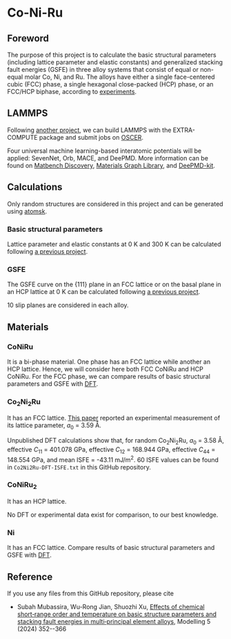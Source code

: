 # Co-Ni-Ru

## Foreword

The purpose of this project is to calculate the basic structural parameters (including lattice parameter and elastic constants) and generalized stacking fault energies (GSFE) in three alloy systems that consist of equal or non-equal molar Co, Ni, and Ru. The alloys have either a single face-centered cubic (FCC) phase, a single hexagonal close-packed (HCP) phase, or an FCC/HCP biphase, according to [experiments](https://doi.org/10.1016/j.actamat.2020.05.003).

## LAMMPS

Following [another project](https://github.com/shuozhixu/Modelling_2024), we can build LAMMPS with the EXTRA-COMPUTE package and submit jobs on [OSCER](http://www.ou.edu/oscer.html).

Four universal machine learning-based interatomic potentials will be applied: SevenNet, Orb, MACE, and DeePMD. More information can be found on [Matbench Discovery](https://matbench-discovery.materialsproject.org), [Materials Graph Library](https://github.com/materialsvirtuallab/matgl), and [DeePMD-kit](https://github.com/deepmodeling/deepmd-kit).

## Calculations

Only random structures are considered in this project and can be generated using [atomsk](https://atomsk.univ-lille.fr).

### Basic structural parameters

Lattice parameter and elastic constants at 0 K and 300 K can be calculated following [a previous project](https://github.com/shuozhixu/Modelling_2024). 

### GSFE

The GSFE curve on the {111} plane in an FCC lattice or on the basal plane in an HCP lattice at 0 K can be calculated following [a previous project](https://github.com/shuozhixu/Modelling_2024).

10 slip planes are considered in each alloy.

## Materials

### CoNiRu

It is a bi-phase material. One phase has an FCC lattice while another an HCP lattice. Hence, we will consider here both FCC CoNiRu and HCP CoNiRu. For the FCC phase, we can compare results of basic structural parameters and GSFE with [DFT](http://dx.doi.org/10.1088/1361-651X/ab3b62).

### Co<sub>2</sub>Ni<sub>2</sub>Ru

It has an FCC lattice. [This paper](https://doi.org/10.1016/j.actamat.2020.05.003) reported an experimental measurement of its lattice parameter, _a_<sub>0</sub> = 3.59 &#8491;.

Unpublished DFT calculations show that, for random Co<sub>2</sub>Ni<sub>2</sub>Ru, _a_<sub>0</sub> = 3.58 &#8491;, effective _C_<sub>11</sub> = 401.078 GPa, effective _C_<sub>12</sub> = 168.944 GPa, effective _C_<sub>44</sub> = 148.554 GPa, and mean ISFE = -43.11 mJ/m<sup>2</sup>. 60 ISFE values can be found in `Co2Ni2Ru-DFT-ISFE.txt` in this GitHub repository.

### CoNiRu<sub>2</sub>

It has an HCP lattice.

No DFT or experimental data exist for comparison, to our best knowledge.

### Ni

It has an FCC lattice. Compare results of basic structural parameters and GSFE with [DFT](http://dx.doi.org/10.1063/1.5115282).

## Reference

If you use any files from this GitHub repository, please cite

- Subah Mubassira, Wu-Rong Jian, Shuozhi Xu, [Effects of chemical short‑range order and temperature on basic structure parameters and stacking fault energies in multi‑principal element alloys](https://doi.org/10.3390/modelling5010019), Modelling 5 (2024) 352--366
